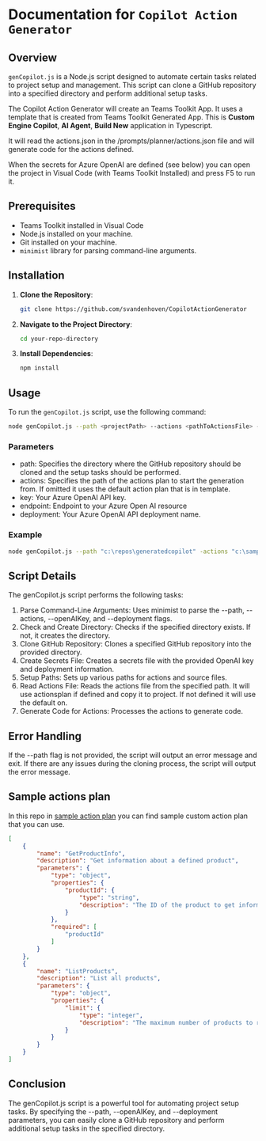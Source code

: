 # Documentation for `Copilot Action Generator`

## Overview

`genCopilot.js` is a Node.js script designed to automate certain tasks related to project setup and management. This script can clone a GitHub repository into a specified directory and perform additional setup tasks.

The Copilot Action Generator will create an Teams Toolkit App. It uses a template that is created from Teams Toolkit Generated App. This is **Custom Engine Copilot**, **AI Agent**, **Build New** application in Typescript.

It will read the actions.json in the /prompts/planner/actions.json file and will generate code for the actions defined.

When the secrets for Azure OpenAI are defined (see below) you can open the project in Visual Code (with Teams Toolkit Installed) and press F5 to run it.

## Prerequisites

- Teams Toolkit installed in Visual Code
- Node.js installed on your machine.
- Git installed on your machine.
- `minimist` library for parsing command-line arguments.

## Installation

1. **Clone the Repository**:

    ```sh
    git clone https://github.com/svandenhoven/CopilotActionGenerator
    ```

2. **Navigate to the Project Directory**:

    ```sh
    cd your-repo-directory
    ```

3. **Install Dependencies**:

    ```sh
    npm install
    ```

## Usage

To run the `genCopilot.js` script, use the following command:

```sh
node genCopilot.js --path <projectPath> --actions <pathToActionsFile> --key <yourOpenAIKey> --endpoint <yourEndpoint> --deployment <yourDeployment>
```

### Parameters

- path: Specifies the directory where the GitHub repository should be cloned and the setup tasks should be performed.
- actions: Specifies the path of the actions plan to start the generation from. If omitted it uses the default action plan that is in template.
- key: Your Azure OpenAI API key.
- endpoint: Endpoint to your Azure Open AI resource
- deployment: Your Azure OpenAI API deployment name.

### Example

```sh
node genCopilot.js --path "c:\repos\generatedcopilot" -actions "c:\samples\actionplan.json" --key "123456" --endpoint https://sample.openai.azure.com --deployment gpt-4
```

## Script Details

The genCopilot.js script performs the following tasks:

1. Parse Command-Line Arguments: Uses minimist to parse the --path, --actions, --openAIKey, and --deployment flags.
1. Check and Create Directory: Checks if the specified directory exists. If not, it creates the directory.
1. Clone GitHub Repository: Clones a specified GitHub repository into the provided directory.
1. Create Secrets File: Creates a secrets file with the provided OpenAI key and deployment information.
1. Setup Paths: Sets up various paths for actions and source files.
1. Read Actions File: Reads the actions file from the specified path. It will use actionsplan if defined and copy it to project. If not defined it will use the default on. 
1. Generate Code for Actions: Processes the actions to generate code.

## Error Handling

If the --path flag is not provided, the script will output an error message and exit.
If there are any issues during the cloning process, the script will output the error message.


## Sample actions plan

In this repo in [sample action plan](./sample/actions.lights.json) you can find sample custom action plan that you can use.

```json
[
    {
        "name": "GetProductInfo",
        "description": "Get information about a defined product",
        "parameters": {
            "type": "object",
            "properties": {
                "productId": {
                    "type": "string",
                    "description": "The ID of the product to get information about"
                }
            },
            "required": [
                "productId"
            ]
        }
    },
    {
        "name": "ListProducts",
        "description": "List all products",
        "parameters": {
            "type": "object",
            "properties": {
                "limit": {
                    "type": "integer",
                    "description": "The maximum number of products to return"
                }
            }
        }
    }
]
```

## Conclusion

The genCopilot.js script is a powerful tool for automating project setup tasks. By specifying the --path, --openAIKey, and --deployment parameters, you can easily clone a GitHub repository and perform additional setup tasks in the specified directory.
